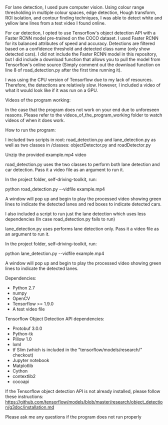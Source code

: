 For lane detection, I used pure computer vision. Using colour range thresholding
in multiple colour spaces, edge detection, Hough transform, ROI isolation, and
contour finding techniques, I was able to detect white and yellow lane lines
from a test video I found online.

For car detection, I opted to use Tensorflow's object detection API with a
Faster RCNN model pre-trained on the COCO dataset. I used Faster RCNN for its
balanced attributes of speed and accuracy. Detections are filtered based
on a confidence threshold and detected class name (only show detected cars). I
did not include the Faster RCNN model in this repository, but I did include a
download function that allows you to pull the model from Tensorflow's online
source (Simply comment out the download function on line 8 of road_detection.py
after the first time running it).

I was using the CPU version of Tensorflow due to my lack of resources. Therefore,
the detections are relatively slow. However, I included a video of what it would
look like if it was run on a GPU.

Videos of the program working:

In the case that the program does not work on your end due to unforeseen reasons.
Please refer to the videos_of_the_program_working folder to watch videos of when
it does work.

How to run the program:

I included two scripts in root: road_detection.py and lane_detection.py
as well as two classes in /classes: objectDetector.py and roadDetector.py

Unzip the provided example.mp4 video

road_detection.py uses the two classes to perform both lane detection and car
detection. Pass it a video file as an argument to run it.

In the project folder, self-driving-toolkit, run:

python road_detection.py --vidfile example.mp4

A window will pop up and begin to play the processed video showing green lines
to indicate the detected lanes and red boxes to indicate detected cars.

I also included a script to run just the lane detection which uses less
dependencies (In case road_detection.py fails to run)

lane_detection.py uses performs lane detection only.
Pass it a video file as an argument to run it.

In the project folder, self-driving-toolkit, run:

python lane_detection.py --vidfile example.mp4

A window will pop up and begin to play the processed video showing green lines
to indicate the detected lanes.

Dependencies:

- Python 2.7
- numpy
- OpenCV
- Tensorflow >= 1.9.0
- A test video file

Tensorflow Object Detection API dependencies:
- Protobuf 3.0.0
- Python-tk
- Pillow 1.0
- lxml
- tf Slim (which is included in the "tensorflow/models/research/" checkout)
- Jupyter notebook
- Matplotlib
- Cython
- contextlib2
- cocoapi

If the Tensorflow object detection API is not already installed,
please follow these instructions:
https://github.com/tensorflow/models/blob/master/research/object_detection/g3doc/installation.md

Please ask me any questions if the program does not run properly
